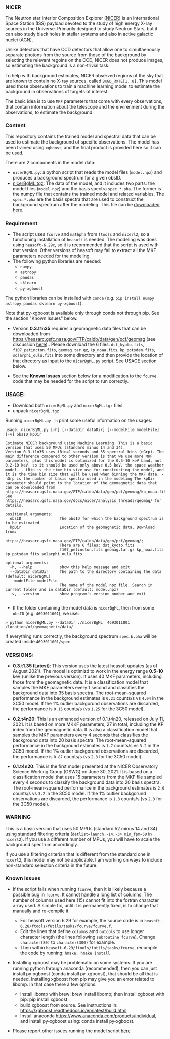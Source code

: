 
### NICER
The Neutron star Interior Composition Explorer ([NICER](https://heasarc.gsfc.nasa.gov/docs/nicer/)) is an International Space Station (ISS) payload devoted to the study of high energy X-ray sources in the Universe. Primarily designed to study Neutron Stars, but it can also study black holes in stellar systems and also in active galactic nuclei (AGN).


Unlike detectors that have CCD detectors that allow one to simultaenously separate photons from the source from those of the background by selecting the relevant regoins on the CCD, NICER does not produce images, so estimating the background is a non-trivial task.

To help with background estimates, NICER observed regions of the sky that are known to contain no X-ray sources, called `BKGD_RXTE[1..8]`. This model used those observations to train a machine learning model to estimate the background in observations of targets of interest.

The basic idea is to use `MKF` parameters that come with every observations, that contain information about the telescope and the envirenment during the observations, to estimate the background.


### Content
This repository contains the trained model and spectral data that can be used to estimate the background of specific observations. The model has been trained using `xgboost`, and the final product is provided here so it can be used.

There are 2 components in the model data:
- `nicerBgML.py`: a python script that reads the model files (`model.npz`) and produces a background spectrum for a given obsID.
- [nicerBgML.tgz](https://osf.io/659fu/download): The data of the model, and it includes two parts: the model files (`model.npz`) and the basis spectra `spec.*.pha`. The former is the numpy file that contains the trained model and related variables. The `spec.*.pha` are the basis spectra that are used to construct the background spectrum after the modeling. This file can be [downloaded here](https://osf.io/659fu/download).

### Requirement
- The script uses `fcurve` and `mathpha` from `ftools` and `nicerl2`, so a functioning installation of `heasoft` is needed. The modeling was does using `heasoft-6.29c`, so it is recommended that the script is used with that version. Other versions of heasoft may fail to extract all the MKF parameters needed for the modeling.
- The following python libraries are needed:
    - `numpy`
    - `astropy`
    - `pandas`
    - `sklearn`
    - `py-xgboost`
    
The python libraries can be installed with `conda` (e.g. `pip install numpy astropy pandas sklearn py-xgboost`).

Note that py-xgboost is available only through conda not through pip. See the section "Known Issues" below.

- Version **0.3.t1n35** requires a geomagnetic data files that can be downloaded from https://heasarc.gsfc.nasa.gov/FTP/caldb/data/gen/pcf/geomag (see discussion [here](https://heasarc.gsfc.nasa.gov/docs/nicer/analysis_threads/geomag/)).. Please download the 6 files: `dst_kyoto.fits`, `f107_petincton.fits`, `geomag.tar.gz`, `kp_noaa.fits`, `kp_potsdam.fits`, `solarphi_oulu.fits` into some directory and then provide the location of that directory as input to the `nicerBgML.py` script. See USAGE section below.


- See the **Known Issues** section below for a modification to the `fcurve` code that may be needed for the script to run correctly.

### USAGE:
- Download both `nicerBgML.py` and `nicerBgML.tgz` files.
- unpack `nicerBgML.tgz`

Running `nicerBgML.py -h` print some useful information on the usages:
```
usage: nicerBgML.py [-h] [--dataDir dataDir] [--modelFile modelFile] [-v] obsID kpDir

Estimate NICER background using Machine Learning. This is a basic version that uses 50 MPUs (standard minus 14 and 34).
Version 0.3.t1n35 uses tBin=1 seconds and 35 spectral bins (nGrp). The main difference compared to other version is that we use more MKF parameters, plus this model is optimized for the 0.5-10 keV band, not 0.2-10 keV, so it should be used only above 0.5 keV. the space weather model. - tBin is the time bin size use for constructing the model, and it is the time bin size that will be used when binning the MKF data. - nGrp is the number of basis spectra used in the modeling The kpDir parameter should point to the location of the geomagnetic data that can be downloaded from https://heasarc.gsfc.nasa.gov/FTP/caldb/data/gen/pcf/geomag/kp_noaa.fits. See
https://heasarc.gsfc.nasa.gov/docs/nicer/analysis_threads/geomag/ for details.

positional arguments:
  obsID                 The obsID for which the background spectrum is to be estimated
  kpDir                 Location of the geomagnetic data. Download from:
                        https://heasarc.gsfc.nasa.gov/FTP/caldb/data/gen/pcf/geomag/; 
                        There are 6 files: dst_kyoto.fits
                        f107_petincton.fits geomag.tar.gz kp_noaa.fits kp_potsdam.fits solarphi_oulu.fits

optional arguments:
  -h, --help            show this help message and exit
  --dataDir dataDir     The path to the directory containing the data (default: nicerBgML)
  --modelFile modelFile
                        The name of the model npz file. Search in current folder and in dataDir (default: model.npz)
  -v, --version         show program's version number and exit
  
```
- If the folder containing the model data is `nicerBgML`, then from some `obsID` (e.g. `4693011001`), we use:
```
> python nicerBgML.py --dataDir ./nicerBgML  4693011001 /location/of/geomagnetic/data/
```
If everything runs correctly, the background spectrum `spec.b.pha` will be created inside `4693011001/spec`

### VERSIONS:
- **0.3.t1.35 (Latest)**: This version uses the latest heasoft updates (as of August 2021). The model is optimizd to work in the energy range **0.5-10** keV (unlike the previous version). It uses 40 MKF parameters, including those from the geomagnetic data. It is a classification model that samples the MKF parameters every 1 second and classifies the background data into 35 basis spectra. The root-mean-squared performance in the background estimates is `0.21` counts/s vs `4.04` in the 3C50 model. If the 1% outlier backgorund observations are discarded, the performance is `0.15` counts/s (vs `1.25` for the 3C50 model).

- **0.2.t4n20**: This is an enhanced version of 0.1.t4n20, released on July 11, 2021. It is based on more MKKF parameters, 27 in total, including the KP index from the geomagnetic data. It is also a classification model that samples the MKF parameters every 4 seconds that classifies the background data into 20 basis spectra. The root-mean-squared performance in the background estimates is `1.7` counts/s vs `3.2` in the 3C50 model. If the 1% outlier backgorund observations are discarded, the performance is `0.87` counts/s (vs `2.3` for the 3C50 model).

- **0.1.t4n20**: This is the first model presented at the NICER Observatory Science Working Group (OSWG) on June 30, 2021. It is based on a classification model that uses 15 parameters from the MKF file sampled every 4 seconds to classify the background data into 20 basis spectra. The root-mean-squared performance in the background estimates is `2.0` counts/s vs `3.2` in the 3C50 model. If the 1% outlier backgorund observations are discarded, the performance is `1.3` counts/s (vs `2.3` for the 3C50 model).


### WARNING
This is a basic version that uses 50 MPUs (standard 52 minus 14 and 34) using standard filtering criteria (`detlist=launch,-14,-34 min_fpm=50` in `nicerl2`). If  you use a different number of MPUs, you will have to scale the background spectrum accordingly.

If you use a filtering criterian that is different from the standard one in `nicerl2`, this model may not be applicable. I am working on ways to include non-standard selection criteria in the future.

### Known Issues
- If the script fails when running `fcurve`, then it is likely because a possible bug in `fcurve`. It cannot handle a long list of columns. The number of columns used here (15) cannot fit into the fortran character array used. A simple fix, until it is permanently fixed, is to change that manually and re-compile it.
    - For heasoft version 6.29 for example, the source code is in `heasoft-6.28/ftools/futils/tasks/fcurve/fcurve.f`.
    - Edit the lines that define `columns` amd `outcols` to use longer character length (the lines following `subroutine fcurve`). Change `character(80)` to `character(300)` for example.
    - Then within `heasoft-6.29/ftools/futils/tasks/fcurve`, recompile the code by running: `hmake; hmake install`
    
- Installing xgboost may be problematic on some systems. If you are running python through anaconda (recommended), then
  you can just install py-xgboost (conda install py-xgboost), that should be all that is needed.
Installing xgboost from pip may give you an error related to libomp. In that case there a few options:
    - install libomp with brew: brew install libomp; then install xgboost with pip: pip install xgboost
    - build xgboost from source. See instructions in: https://xgboost.readthedocs.io/en/latest/build.html
    - Install anaconda https://www.anaconda.com/products/individual, and install py-xgboost using: conda install
      py-xgboost.

- Please report other issues running the model script [here](https://github.com/zoghbi-a/nicer-background/issues)
